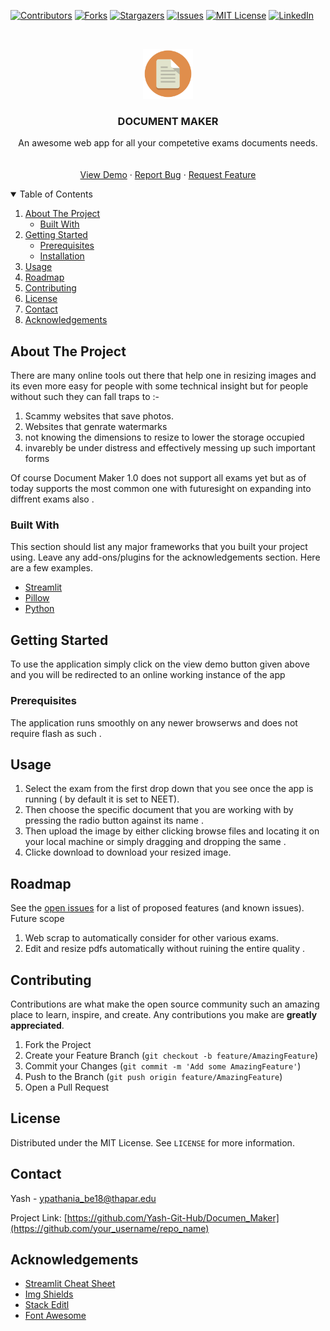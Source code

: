 <!-- PROJECT SHIELDS -->
<!--
*** I'm using markdown "reference style" links for readability.
*** Reference links are enclosed in brackets [ ] instead of parentheses ( ).
*** See the bottom of this document for the declaration of the reference variables
*** for contributors-url, forks-url, etc. This is an optional, concise syntax you may use.
*** https://www.markdownguide.org/basic-syntax/#reference-style-links
-->

[![Contributors][contributors-shield]][contributors-url]
[![Forks][forks-shield]][forks-url]
[![Stargazers][stars-shield]][stars-url]
[![Issues][issues-shield]][issues-url]
[![MIT License][license-shield]][license-url]
[![LinkedIn][linkedin-shield]][linkedin-url]

<!-- PROJECT LOGO -->
<br />
<p align="center">                                                                                                                                                                                      
  <a href="https://github.com/Yash-Git-Hub/Documen_Maker">
    <img src="/images/logo.png" alt="Logo" width="80" height="80">
  </a>
                                                                                                                                         
  <h3 align="center">DOCUMENT MAKER </h3>

  <p align="center">
    An awesome web app for all your competetive exams documents needs.
    <br />
    </strong></a>
    <br />
    <br />
    <a href="https://share.streamlit.io/yash-git-hub/documen_maker/main/app.py">View Demo</a>
    ·
    <a href="https://github.com/othneildrew/Best-README-Template/issues">Report Bug</a>
    ·
    <a href="https://github.com/othneildrew/Best-README-Template/issues">Request Feature</a>
  </p>
</p>

<!-- TABLE OF CONTENTS -->
<details open="open">
  <summary>Table of Contents</summary>
  <ol>
    <li>
      <a href="#about-the-project">About The Project</a>
      <ul>
        <li><a href="#built-with">Built With</a></li>
      </ul>
    </li>
    <li>
      <a href="#getting-started">Getting Started</a>
      <ul>
        <li><a href="#prerequisites">Prerequisites</a></li>
        <li><a href="#installation">Installation</a></li>
      </ul>
    </li>
    <li><a href="#usage">Usage</a></li>
    <li><a href="#roadmap">Roadmap</a></li>
    <li><a href="#contributing">Contributing</a></li>
    <li><a href="#license">License</a></li>
    <li><a href="#contact">Contact</a></li>
    <li><a href="#acknowledgements">Acknowledgements</a></li>
  </ol>
</details>

<!-- ABOUT THE PROJECT -->

## About The Project

There are many online tools out there that help one in resizing images and its even more easy for people with some technical insight but for people without such they can fall traps to :-

1. Scammy websites that save photos.
2. Websites that genrate watermarks
3. not knowing the dimensions to resize to lower the storage occupied
4. invarebly be under distress and effectively messing up such important forms

Of course Document Maker 1.0 does not support all exams yet but as of today supports the most common one with futuresight on expanding into diffrent exams also .

### Built With

This section should list any major frameworks that you built your project using. Leave any add-ons/plugins for the acknowledgements section. Here are a few examples.

- [Streamlit](https://docs.streamlit.io/)
- [Pillow](https://pillow.readthedocs.io/)
- [Python](https://www.python.org/)

<!-- GETTING STARTED -->

## Getting Started

To use the application simply click on the view demo button given above and you will be redirected to an online working instance of the app

### Prerequisites

The application runs smoothly on any newer browserws and does not require flash as such .

## Usage

1. Select the exam from the first drop down that you see once the app is running ( by default it is set to NEET).
2. Then choose the specific document that you are working with by pressing the radio button against its name .
3. Then upload the image by either clicking browse files and locating it on your local machine or simply dragging and dropping the same .
4. Clicke download to download your resized image.

<!-- ROADMAP -->

## Roadmap

See the [open issues](https://github.com/othneildrew/Best-README-Template/issues) for a list of proposed features (and known issues).
Future scope

1. Web scrap to automatically consider for other various exams.
2. Edit and resize pdfs automatically without ruining the entire quality .

<!-- CONTRIBUTING -->

## Contributing

Contributions are what make the open source community such an amazing place to learn, inspire, and create. Any contributions you make are **greatly appreciated**.

1. Fork the Project
2. Create your Feature Branch (`git checkout -b feature/AmazingFeature`)
3. Commit your Changes (`git commit -m 'Add some AmazingFeature'`)
4. Push to the Branch (`git push origin feature/AmazingFeature`)
5. Open a Pull Request

<!-- LICENSE -->

## License

Distributed under the MIT License. See `LICENSE` for more information.

<!-- CONTACT -->

## Contact

Yash - ypathania_be18@thapar.edu

Project Link: [https://github.com/Yash-Git-Hub/Documen_Maker](https://github.com/your_username/repo_name)

<!-- ACKNOWLEDGEMENTS -->

## Acknowledgements

- [Streamlit Cheat Sheet](https://github.com/daniellewisDL/streamlit-cheat-sheet)
- [Img Shields](https://shields.io)
- [Stack Editl](https://stackedit.io)
- [Font Awesome](https://fontawesome.com)

<!-- MARKDOWN LINKS & IMAGES -->
<!-- https://www.markdownguide.org/basic-syntax/#reference-style-links -->

[contributors-shield]: https://img.shields.io/github/contributors/othneildrew/Best-README-Template.svg?style=for-the-badge
[contributors-url]: https://github.com/Yash-Git-Hub/Documen_Maker/graphs/contributors
[forks-shield]: https://img.shields.io/github/forks/othneildrew/Best-README-Template.svg?style=for-the-badge
[forks-url]: https://github.com/Yash-Git-Hub/Documen_Maker/network/network/members
[stars-shield]: https://img.shields.io/github/stars/othneildrew/Best-README-Template.svg?style=for-the-badge
[stars-url]: https://github.com/Yash-Git-Hub/Documen_Maker/network/stargazers
[issues-shield]: https://img.shields.io/github/issues/othneildrew/Best-README-Template.svg?style=for-the-badge
[issues-url]: https://github.com/Yash-Git-Hub/Documen_Maker/network/issues
[license-shield]: https://img.shields.io/github/license/othneildrew/Best-README-Template.svg?style=for-the-badge
[license-url]: https://github.com/Yash-Git-Hub/Documen_Maker/network/LICENSE.txt
[linkedin-shield]: https://img.shields.io/badge/-LinkedIn-black.svg?style=for-the-badge&logo=linkedin&colorB=555
[linkedin-url]: https://www.linkedin.com/in/yashhere/
[product-screenshot]: images/screenshot.png
